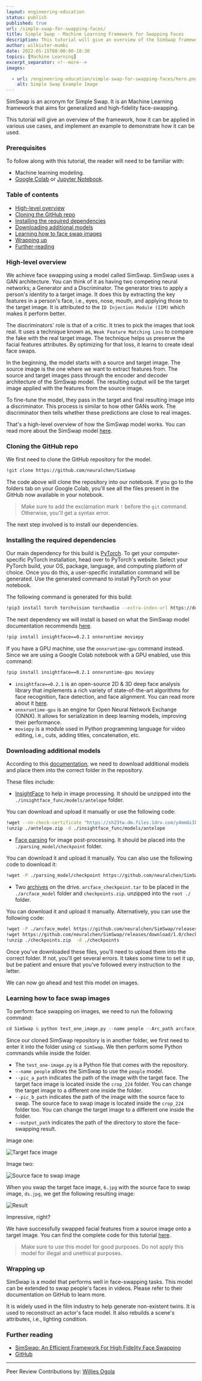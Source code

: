 ```yaml
---
layout: engineering-education
status: publish
published: true
url: /simple-swap-for-swapping-faces/
title: Simple Swap - Machine Learning Framework for Swapping Faces
description: This tutorial will give an overview of the SimSwap framework, how to apply it in various use cases, and we will go over an example to demonstrate how it can be used.
author: wilkister-mumbi
date: 2022-05-15T00:00:00-18:30
topics: [Machine Learning]
excerpt_separator: <!--more-->
images:

  - url: /engineering-education/simple-swap-for-swapping-faces/hero.png
    alt: Simple Swap Example Image
---
```

SimSwap is an acronym for Simple Swap. It is an Machine Learning framework that aims for generalized and high-fidelity face-swapping. 
<!--more-->
This tutorial will give an overview of the framework, how it can be applied in various use cases, and implement an example to demonstrate how it can be used.

### Prerequisites
To follow along with this tutorial, the reader will need to be familiar with:
- Machine learning modeling.
- [Google Colab](https://colab.research.google.com/) or [Jupyter Notebook](https://jupyter.org/).

### Table of contents
- [High-level overview](#high-level-overview)
- [Cloning the GitHub repo](#cloning-the-github-repo)
- [Installing the required dependencies](#installing-the-required-dependencies)
- [Downloading additional models](#downloading-additional-models)
- [Learning how to face swap images](#learning-how-to-face-swap-images)
- [Wrapping up](#wrapping-up)
- [Further-reading](#further-reading)

### High-level overview
We achieve face swapping using a model called SimSwap. SimSwap uses a GAN architecture. You can think of it as having two competing neural networks; a Generator and a Discriminator. The generator tries to apply a person's identity to a target image. It does this by extracting the key features in a person's face, i.e., eyes, nose, mouth, and applying those to the target image. It is attributed to the `ID Injection Module (IIM)` which makes it perform better.

The discriminators' role is that of a critic. It tries to pick the images that look real. It uses a technique known as, `Weak Feature Matching Loss` to compare the fake with the real target image. The technique helps us preserve the facial features attributes. By optimizing for that loss, it learns to create ideal face swaps. 

In the beginning, the model starts with a source and target image. The source image is the one where we want to extract features from. The source and target images pass through the encoder and decoder architecture of the SimSwap model. The resulting output will be the target image applied with the features from the source image.

To fine-tune the model, they pass in the target and final resulting image into a discriminator. This process is similar to how other GANs work. The discriminator then tells whether these predictions are close to real images.

That's a high-level overview of how the SimSwap model works. You can read more about the SimSwap model [here](https://arxiv.org/pdf/2106.06340v1.pdf).

### Cloning the GitHub repo 
We first need to clone the GitHub repository for the model.

```bash
!git clone https://github.com/neuralchen/SimSwap
```

The code above will clone the repository into our notebook. If you go to the folders tab on your Google Colab, you'll see all the files present in the GitHub now available in your notebook.

> Make sure to add the exclamation mark `!` before the `git` command. Otherwise, you'll get a syntax error.

The next step involved is to install our dependencies.

### Installing the required dependencies
Our main dependency for this build is [PyTorch](https://pytorch.org/). To get your computer-specific PyTorch installation, head over to PyTorch's website. Select your PyTorch build, your OS, package, language, and computing platform of choice. Once you do this, a user-specific installation command will be generated. Use the generated command to install PyTorch on your notebook.

The following command is generated for this build:

```bash
!pip3 install torch torchvision torchaudio --extra-index-url https://download.pytorch.org/whl/cu113
```

The next dependency we will install is based on what the SimSwap model documentation recommends [here](https://github.com/neuralchen/SimSwap/blob/main/docs/guidance/preparation.md). 

```bash
!pip install insightface==0.2.1 onnxruntime moviepy
```

If you have a GPU machine, use the `onnxruntime-gpu` command instead. Since we are using a Google Colab notebook with a GPU enabled, use this command:

```bash
!pip install insightface==0.2.1 onnxruntime-gpu moviepy
```

- `insightface==0.2.1` is an open-source 2D & 3D deep face analysis library that implements a rich variety of state-of-the-art algorithms for face recognition, face detection, and face alignment. You can read more about it [here](https://github.com/deepinsight/insightface).
- `onnxruntime-gpu` is an engine for Open Neural Network Exchange (ONNX). It allows for serialization in deep learning models, improving their performance. 
- `moviepy` is a module used in Python programming language for video editing, i.e., cuts, adding titles, concatenation, etc.

### Downloading additional models
According to this [documentation](https://github.com/neuralchen/SimSwap/blob/main/docs/guidance/preparation.md), we need to download additional models and place them into the correct folder in the repository. 

These files include:
- [InsightFace](https://onedrive.live.com/?authkey=%21ADJ0aAOSsc90neY&cid=4A83B6B633B029CC&id=4A83B6B633B029CC%215837&parId=4A83B6B633B029CC%215834&action=locate) to help in image processing. It should be unzipped into the `./insightface_func/models/antelope` folder.

You can download and upload it manually or use the following code:

```bash
!wget --no-check-certificate "https://sh23tw.dm.files.1drv.com/y4mmGiIkNVigkSwOKDcV3nwMJulRGhbtHdkheehR5TArc52UjudUYNXAEvKCii2O5LAmzGCGK6IfleocxuDeoKxDZkNzDRSt4ZUlEt8GlSOpCXAFEkBwaZimtWGDRbpIGpb_pz9Nq5jATBQpezBS6G_UtspWTkgrXHHxhviV2nWy8APPx134zOZrUIbkSF6xnsqzs3uZ_SEX_m9Rey0ykpx9w" -O antelope.zip
!unzip ./antelope.zip -d ./insightface_func/models/antelope
```

- [Face parsing](https://drive.google.com/file/d/154JgKpzCPW82qINcVieuPH3fZ2e0P812/view) for image post-processing. It should be placed into the `./parsing_model/checkpoint` folder.

You can download it and upload it manually. You can also use the following code to download it:

```bash
!wget -P ./parsing_model/checkpoint https://github.com/neuralchen/SimSwap/releases/download/1.0/79999_iter.pth
```

- Two [archives](https://drive.google.com/drive/folders/1jV6_0FIMPC53FZ2HzZNJZGMe55bbu17R) on the drive. `arcface_checkpoint.tar` to be placed in the `./arcface_model` folder and `checkpoints.zip`. unzipped into the `root ./` folder.

You can download it and upload it manually. Alternatively, you can use the following code:

```bash
!wget -P ./arcface_model https://github.com/neuralchen/SimSwap/releases/download/1.0/arcface_checkpoint.tar
!wget https://github.com/neuralchen/SimSwap/releases/download/1.0/checkpoints.zip
!unzip ./checkpoints.zip  -d ./checkpoints
```

Once you've downloaded these files, you'll need to upload them into the correct folder. If not, you'll get several errors. It takes some time to set it up, but be patient and ensure that you've followed every instruction to the letter.

We can now go ahead and test this model on images.

### Learning how to face swap images
To perform face swapping on images, we need to run the following command:

```python
cd SimSwap & python test_one_image.py --name people --Arc_path arcface_model/arcface_checkpoint.tar --pic_a_path crop_224/6.jpg --pic_b_path crop_224/ds.jpg --output_path output/
```

Since our cloned SimSwap repository is in another folder, we first need to enter it into the folder using `cd SimSwap`. We then perform some Python commands while inside the folder.

- The `test_one-image.py` is a Python file that comes with the repository.
- `--name people` allows the SimSwap to use the `people` model.
- `--pic_a_path` indicates the path of the image with the target face. The target face image is located inside the `crop_224` folder. You can change the target image to a different one inside the folder.
- `--pic_b_path` indicates the path of the image with the source face to swap. The source face to swap image is located inside the `crop_224` folder too. You can change the target image to a different one inside the folder.
- `--output_path` indicates the path of the directory to store the face-swapping result.

Image one:

![Target face image](/engineering-education/simple-swap-for-swapping-faces/6.jpg)

Image two:

![Source face to swap image](/engineering-education/simple-swap-for-swapping-faces/ds.jpg)

When you swap the target face image, `6.jpg` with the source face to swap image, `ds.jpg`, we get the following resulting image:

![Result](/engineering-education/simple-swap-for-swapping-faces/result.jpg)

Impressive, right?

We have successfully swapped facial features from a source image onto a target image. You can find the complete code for this tutorial [here](https://colab.research.google.com/drive/1Us2-0dVMBVVqUfyXnuL4YPfF6dG6Wr7F?usp=sharing).

> Make sure to use this model for good purposes. Do not apply this model for illegal and unethical purposes. 

### Wrapping up
SimSwap is a model that performs well in face-swapping tasks. This model can be extended to swap people's faces in videos. Please refer to their documentation on GitHub to learn more. 

It is widely used in the film industry to help generate non-existent twins. It is used to reconstruct an actor's face model. It also rebuilds a scene's attributes, i.e., lighting condition.

### Further reading
- [SimSwap: An Efficient Framework For High Fidelity Face Swapping](https://arxiv.org/pdf/2106.06340v1.pdf)
- [GitHub](https://github.com/neuralchen/SimSwap)

---
Peer Review Contributions by: [Willies Ogola](/engineering-education/authors/willies-ogola/)
